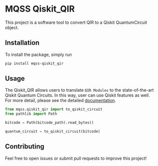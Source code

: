 # MQSS Qiskit_QIR

This project is a software tool to convert QIR to a Qiskit QuantumCircuit object.

## Installation

To install the package, simply run

```bash
pip install mqss-qiskit_qir
```

## Usage
The Qiskit_QIR allows users to translate `QIR Modules` to the state-of-the-art Qiskit Quantum Circuits. In this way, user can use Qiskit features as well.
For more detail, please see the detailed [documentation](https://munich-quantum-software-stack.github.io/MQSS-Interfaces/qir-qiskit/index.html).

```python
from mqss.qiskit_qir import to_qiskit_circuit
from pathlib import Path

bitcode = Path(bitcode_path).read_bytes()

quantum_circuit = to_qiskit_circuit(bitcode)
```


## Contributing

Feel free to open issues or submit pull requests to improve this project!
